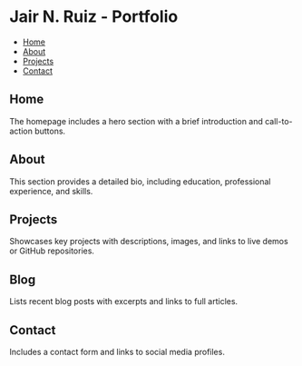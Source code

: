 # Jair N. Ruiz - Portfolio
- [Home](#home)
- [About](#about)
- [Projects](#projects)
- [Contact](#contact)

## Home

The homepage includes a hero section with a brief introduction and call-to-action buttons.

## About

This section provides a detailed bio, including education, professional experience, and skills.

## Projects

Showcases key projects with descriptions, images, and links to live demos or GitHub repositories.

## Blog

Lists recent blog posts with excerpts and links to full articles.

## Contact

Includes a contact form and links to social media profiles.
